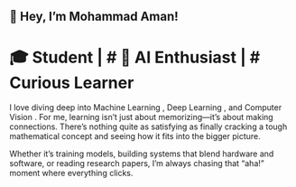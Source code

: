 
## 👋 Hey, I’m Mohammad Aman!
# 🎓 Student | # 🤖 AI Enthusiast | # Curious Learner

I love diving deep into Machine Learning , Deep Learning , and Computer Vision . For me, learning isn’t just about memorizing—it’s about making connections. There’s nothing quite as satisfying as finally cracking a tough mathematical concept and seeing how it fits into the bigger picture.

Whether it’s training models, building systems that blend hardware and software, or reading research papers, I’m always chasing that “aha!” moment where everything clicks.

